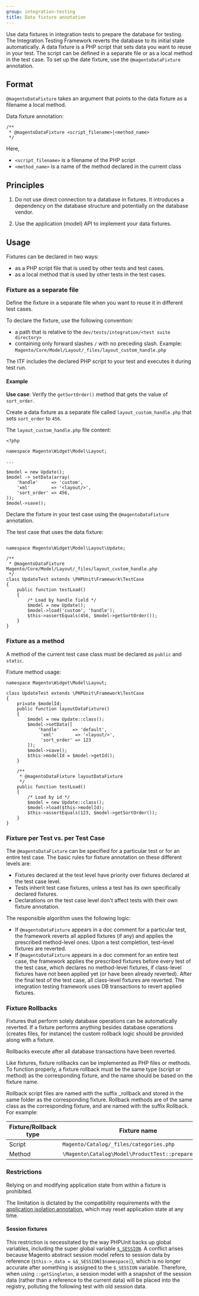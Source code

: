 ```yaml
---
group: integration-testing
title: Data fixture annotation
---
```


Use data fixtures in integration tests to prepare the database for testing.
The Integration Testing Framework reverts the database to its initial state automatically.
A data fixture is a PHP script that sets data you want to reuse in your test.
The script can be defined in a separate file or as a local method in the test case.
To set up the date fixture, use the `@magentoDataFixture` annotation.

## Format

`@magentoDataFixture` takes an argument that points to the data fixture as a filename a local method.

Data fixture annotation:

```php?start_inline=1
/**
 * @magentoDataFixture <script_filename>|<method_name>
 */
```

Here,

- `<script_filename>` is a filename of the PHP script
- `<method_name>` is a name of the method declared in the current class

## Principles

1. Do not use direct connection to a database in fixtures.
   It introduces a dependency on the database structure and potentially on the database vendor.

2. Use the application (model) API to implement your data fixtures.

## Usage

Fixtures can be declared in two ways:

- as a PHP script file that is used by other tests and test cases.
- as a local method that is used by other tests in the test cases.

### Fixture as a separate file

Define the fixture in a separate file when you want to reuse it in different test cases.

To declare the fixture, use the following convention:

- a path that is relative to the `dev/tests/integration/<test suite directory>`
- containing only forward slashes `/` with no preceding slash. Example: `Magento/Core/Model/Layout/_files/layout_custom_handle.php`

The ITF includes the declared PHP script to your test and executes it during test run.

#### Example

__Use case__: Verify the `getSortOrder()` method that gets the value of `sort_order`.

Create a data fixture as a separate file called `layout_custom_handle.php` that sets `sort_order` to `456`.

The `layout_custom_handle.php` file content:

```php?start_inline=1
<?php

namespace Magento\Widget\Model\Layout;

...

$model = new Update();
$model -> setData(array(
    'handle'     => 'custom',
    'xml'        => '<layout/>',
    'sort_order' => 456,
));
$model->save();
```

Declare the fixture in your test case using the `@magentoDataFixture` annotation.

The test case that uses the data fixture:

```php?start_inline=1

namespace Magento\Widget\Model\Layout\Update;

/**
 * @magentoDataFixture Magento/Core/Model/Layout/_files/layout_custom_handle.php
 */
class UpdateTest extends \PHPUnit\Framework\TestCase
{
    public function testLoad()
    {
        /* Load by handle field */
        $model = new Update();
        $model->load('custom', 'handle');
        $this->assertEquals(456, $model->getSortOrder());
    }
}
```

### Fixture as a method

A method of the current test case class must be declared as `public` and `static`.

Fixture method usage:

```php?start_inline=1
namespace Magento\Widget\Model\Layout;

class UpdateTest extends \PHPUnit\Framework\TestCase
{
    private $modelId;
    public function layoutDataFixture()
    {
        $model = new Update::class();
        $model->setData([
            'handle'     => 'default',
             'xml'        => '<layout/>',
             'sort_order' => 123
        ]);
        $model->save();
        $this->modelId = $model->getId();
    }

    /**
     * @magentoDataFixture layoutDataFixture
     */
    public function testLoad()
    {
        /* Load by id */
        $model = new Update::class();
        $model->load($this->modelId);
        $this->assertEquals(123, $model->getSortOrder());
    }
}
```

### Fixture per Test vs. per Test Case

The `@magentoDataFixture` can be specified for a particular test or for an entire test case.
The basic rules for fixture annotation on these different levels are:

- Fixtures declared at the test level have priority over fixtures declared at the test case level.
- Tests inherit test case fixtures, unless a test has its own specifically declared fixtures.
- Declarations on the test case level don't affect tests with their own fixture annotation.

The responsible algorithm uses the following logic:

- If `@magentoDataFixture` appears in a doc comment for a particular test, the framework reverts all applied fixtures (if any) and applies the prescribed method-level ones. Upon a test completion, test-level fixtures are reverted.
- If `@magentoDataFixture` appears in a doc comment for an entire test case, the framework applies the prescribed fixtures before every test of the test case, which declares no method-level fixtures, if class-level fixtures have not been applied yet (or have been already reverted). After the final test of the test case, all class-level fixtures are reverted.
  The integration testing framework uses DB transactions to revert applied fixtures.

### Fixture Rollbacks

Fixtures that perform solely database operations can be automatically reverted.
If a fixture performs anything besides database operations (creates files, for instance) the custom rollback logic should be provided along with a fixture.

Rollbacks execute after all database transactions have been reverted.

Like fixtures, fixture rollbacks can be implemented as PHP files or methods.
To function properly, a fixture rollback must be the same type (script or method) as the corresponding fixture, and the name should be based on the fixture name.

Rollback script files are named with the suffix _rollback and stored in the same folder as the corresponding fixture.
Rollback methods are of the same class as the corresponding fixture, and are named with the suffix Rollback.
For example:

Fixture/Rollback type | Fixture name                                         | Rollback name
----------------------|------------------------------------------------------|-------------------------------------------------------------
Script                | `Magento/Catalog/_files/categories.php`              | `Magento/Catalog/_files/categories_rollback.php`
Method                | `\Magento\Catalog\Model\ProductTest::prepareProduct` | `\Magento\Catalog\Model\ProductTest::prepareProductRollback`

### Restrictions

Relying on and modifying application state from within a fixture is prohibited.

The limitation is dictated by the compatibility requirements with the [application isolation annotation][magentoAppIsolation], which may reset application state at any time.

#### Session fixtures

This restriction is necessitated by the way PHPUnit backs up global variables, including the super global variable [`$_SESSION`].
A conflict arises because Magento abstract session model refers to session data by reference (`$this->_data = &$_SESSION[$namespace]`), which is no longer accurate after something is assigned to the `$_SESSION` variable.
Therefore, when using `::getSingleton`, a session model with a snapshot of the session data (rather than a reference to the current data) will be placed into the registry, polluting the following test with old session data.

<!-- Link definitions -->

[magentoAppIsolation]: magentoAppIsolation.html
[`$_SESSION`]: http://us3.php.net/manual/en/reserved.variables.session.php
